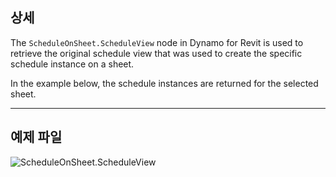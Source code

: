 ## 상세
The `ScheduleOnSheet.ScheduleView` node in Dynamo for Revit is used to retrieve the original schedule view that was used to create the specific schedule instance on a sheet.

In the example below, the schedule instances are returned for the selected sheet.

___
## 예제 파일

![ScheduleOnSheet.ScheduleView](./Revit.Elements.ScheduleOnSheet.ScheduleView_img.jpg)
